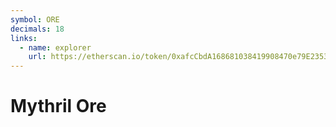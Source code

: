 ```yaml
---
symbol: ORE
decimals: 18
links:
  - name: explorer
    url: https://etherscan.io/token/0xafcCbdA168681038419908470e79E2353a798E1f
---
```


# Mythril Ore

